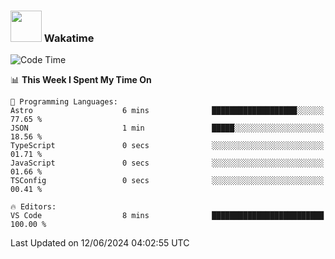 ### <img src="https://media.giphy.com/media/VgCDAzcKvsR6OM0uWg/giphy.gif" width="50"> Wakatime

  <!--START_SECTION:waka-->
![Code Time](http://img.shields.io/badge/Code%20Time-1%2C455%20hrs%2029%20mins-blue)

📊 **This Week I Spent My Time On** 

```text
💬 Programming Languages: 
Astro                    6 mins              ███████████████████░░░░░░   77.65 % 
JSON                     1 min               █████░░░░░░░░░░░░░░░░░░░░   18.56 % 
TypeScript               0 secs              ░░░░░░░░░░░░░░░░░░░░░░░░░   01.71 % 
JavaScript               0 secs              ░░░░░░░░░░░░░░░░░░░░░░░░░   01.66 % 
TSConfig                 0 secs              ░░░░░░░░░░░░░░░░░░░░░░░░░   00.41 % 

🔥 Editors: 
VS Code                  8 mins              █████████████████████████   100.00 % 
```


 Last Updated on 12/06/2024 04:02:55 UTC
<!--END_SECTION:waka-->
